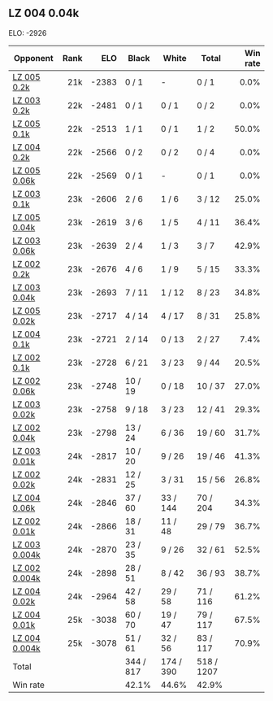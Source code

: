 ## LZ 004 0.04k ##

ELO: -2926

Opponent | Rank | ELO | Black | White | Total | Win rate
---------|-----:|----:|-------|-------|-------|-------:
[LZ 005 0.2k](LZ%20005%200.2k.md) | 21k | -2383 | 0 / 1 | - | 0 / 1 | 0.0%
[LZ 003 0.2k](LZ%20003%200.2k.md) | 22k | -2481 | 0 / 1 | 0 / 1 | 0 / 2 | 0.0%
[LZ 005 0.1k](LZ%20005%200.1k.md) | 22k | -2513 | 1 / 1 | 0 / 1 | 1 / 2 | 50.0%
[LZ 004 0.2k](LZ%20004%200.2k.md) | 22k | -2566 | 0 / 2 | 0 / 2 | 0 / 4 | 0.0%
[LZ 005 0.06k](LZ%20005%200.06k.md) | 22k | -2569 | 0 / 1 | - | 0 / 1 | 0.0%
[LZ 003 0.1k](LZ%20003%200.1k.md) | 23k | -2606 | 2 / 6 | 1 / 6 | 3 / 12 | 25.0%
[LZ 005 0.04k](LZ%20005%200.04k.md) | 23k | -2619 | 3 / 6 | 1 / 5 | 4 / 11 | 36.4%
[LZ 003 0.06k](LZ%20003%200.06k.md) | 23k | -2639 | 2 / 4 | 1 / 3 | 3 / 7 | 42.9%
[LZ 002 0.2k](LZ%20002%200.2k.md) | 23k | -2676 | 4 / 6 | 1 / 9 | 5 / 15 | 33.3%
[LZ 003 0.04k](LZ%20003%200.04k.md) | 23k | -2693 | 7 / 11 | 1 / 12 | 8 / 23 | 34.8%
[LZ 005 0.02k](LZ%20005%200.02k.md) | 23k | -2717 | 4 / 14 | 4 / 17 | 8 / 31 | 25.8%
[LZ 004 0.1k](LZ%20004%200.1k.md) | 23k | -2721 | 2 / 14 | 0 / 13 | 2 / 27 | 7.4%
[LZ 002 0.1k](LZ%20002%200.1k.md) | 23k | -2728 | 6 / 21 | 3 / 23 | 9 / 44 | 20.5%
[LZ 002 0.06k](LZ%20002%200.06k.md) | 23k | -2748 | 10 / 19 | 0 / 18 | 10 / 37 | 27.0%
[LZ 003 0.02k](LZ%20003%200.02k.md) | 23k | -2758 | 9 / 18 | 3 / 23 | 12 / 41 | 29.3%
[LZ 002 0.04k](LZ%20002%200.04k.md) | 23k | -2798 | 13 / 24 | 6 / 36 | 19 / 60 | 31.7%
[LZ 003 0.01k](LZ%20003%200.01k.md) | 24k | -2817 | 10 / 20 | 9 / 26 | 19 / 46 | 41.3%
[LZ 002 0.02k](LZ%20002%200.02k.md) | 24k | -2831 | 12 / 25 | 3 / 31 | 15 / 56 | 26.8%
[LZ 004 0.06k](LZ%20004%200.06k.md) | 24k | -2846 | 37 / 60 | 33 / 144 | 70 / 204 | 34.3%
[LZ 002 0.01k](LZ%20002%200.01k.md) | 24k | -2866 | 18 / 31 | 11 / 48 | 29 / 79 | 36.7%
[LZ 003 0.004k](LZ%20003%200.004k.md) | 24k | -2870 | 23 / 35 | 9 / 26 | 32 / 61 | 52.5%
[LZ 002 0.004k](LZ%20002%200.004k.md) | 24k | -2898 | 28 / 51 | 8 / 42 | 36 / 93 | 38.7%
[LZ 004 0.02k](LZ%20004%200.02k.md) | 24k | -2964 | 42 / 58 | 29 / 58 | 71 / 116 | 61.2%
[LZ 004 0.01k](LZ%20004%200.01k.md) | 25k | -3038 | 60 / 70 | 19 / 47 | 79 / 117 | 67.5%
[LZ 004 0.004k](LZ%20004%200.004k.md) | 25k | -3078 | 51 / 61 | 32 / 56 | 83 / 117 | 70.9%
Total | | | 344 / 817 | 174 / 390 | 518 / 1207 | 
Win rate| | | 42.1% | 44.6% | 42.9% | 
